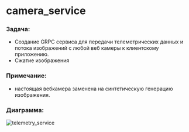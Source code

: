 # camera_service
### Задача:
 - Создание GRPC сервиса для передачи телеметрических данных и потока изображений с любой веб камеры к клиентскому приложению.
 - Сжатие изображения

### Примечание:
- настоящая вебкамера заменена на синтетическую генерацию изображения.

### Диаграмма:
![telemetry_service](https://github.com/D3FiX4M/camera_service/assets/48544955/2c549e45-ca1a-43b2-b38e-98a3aaca5c57)
